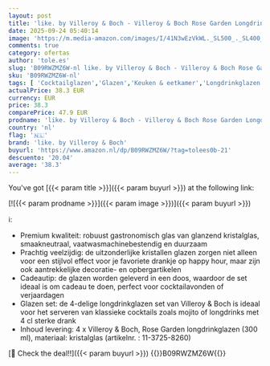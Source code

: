 ```yaml
---
layout: post
title: 'like. by Villeroy & Boch - Villeroy & Boch Rose Garden Longdrink Beker  Set 4-dlg 151mm'
date: 2025-09-24 05:40:14
image: 'https://m.media-amazon.com/images/I/41N3wEzVkWL._SL500_._SL400_.jpg'
comments: true
category: ofertas
author: 'tole.es'
slug: 'B09RWZMZ6W-nl like. by Villeroy & Boch - Villeroy & Boch Rose Garden...'
sku: 'B09RWZMZ6W-nl'
tags: [ 'Cocktailglazen','Glazen','Keuken & eetkamer','Longdrinkglazen','Serviesgoed','Wonen & keuken','like. by villeroy & boch','🇳🇱', ]
actualPrice: 38.3 EUR
currency: EUR
price: 38.3
comparePrice: 47.9 EUR
prodname: 'like. by Villeroy & Boch - Villeroy & Boch Rose Garden Longdrink Beker  Set 4-dlg 151mm'
country: 'nl'
flag: '🇳🇱'
brand: 'like. by Villeroy & Boch'
buyurl: 'https://www.amazon.nl/dp/B09RWZMZ6W/?tag=tolees0b-21'
descuento: '20.04'
average: '38.3'
---
```


You've got [{{< param title >}}]({{< param buyurl >}}) at the following link:

[![{{< param prodname >}}]({{< param image >}})]({{< param buyurl >}})

ℹ️:

- Premium kwaliteit: robuust gastronomisch glas van glanzend kristalglas, smaakneutraal, vaatwasmachinebestendig en duurzaam
- Prachtig veelzijdig: de uitzonderlijke kristallen glazen zorgen niet alleen voor een stijlvol effect voor je favoriete drankje op happy hour, maar zijn ook aantrekkelijke decoratie- en opbergartikelen
- Cadeautip: de glazen worden geleverd in een doos, waardoor de set ideaal is om cadeau te doen, perfect voor cocktailavonden of verjaardagen
- Glazen set: de 4-delige longdrinkglazen set van Villeroy & Boch is ideaal voor het serveren van klassieke cocktails zoals mojito of longdrinks met 4 cl sterke drank
- Inhoud levering: 4 x Villeroy & Boch, Rose Garden longdrinkglazen (300 ml), materiaal: kristalglas (artikelnr. : 11-3725-8260)

[🛒 Check the deal!!]({{< param buyurl >}})
{{<world>}}B09RWZMZ6W{{</world>}}
